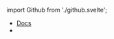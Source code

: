 import Github from './github.svelte';

* [Docs](getting-started)
* <Github animation url="https://github.com/alexxnb/svelte-docs"/>